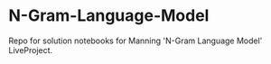 # N-Gram-Language-Model
Repo for solution notebooks for Manning 'N-Gram Language Model' LiveProject.
